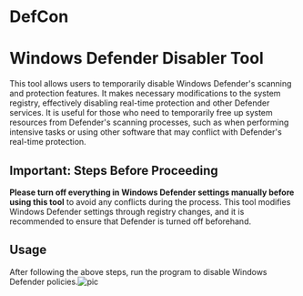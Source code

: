 # DefCon

# Windows Defender Disabler Tool

This tool allows users to temporarily disable Windows Defender's scanning and protection features. It makes necessary modifications to the system registry, effectively disabling real-time protection and other Defender services. It is useful for those who need to temporarily free up system resources from Defender's scanning processes, such as when performing intensive tasks or using other software that may conflict with Defender's real-time protection.
## Important: Steps Before Proceeding

**Please turn off everything in Windows Defender settings manually before using this tool** to avoid any conflicts during the process. This tool modifies Windows Defender settings through registry changes, and it is recommended to ensure that Defender is turned off beforehand.

## Usage

After following the above steps, run the program to disable Windows Defender policies.![pic](https://github.com/user-attachments/assets/865fd8da-fbd1-4bca-a105-76f7a203c127)
